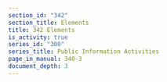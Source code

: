 ```yaml
---
section_id: "342"
section_title: Elements
title: 342 Elements
is_activity: true
series_id: "300"
series_title: Public Information Activities
page_in_manual: 340-3
document_depth: 3
---
```

